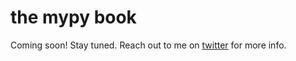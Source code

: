 # the mypy book

Coming soon! Stay tuned. Reach out to me on [twitter][1] for more info.

[1]: https://twitter.com/sadhlife
